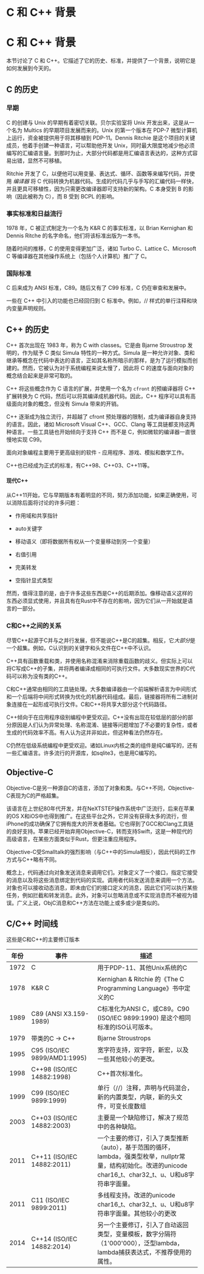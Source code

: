 # C 和 C++ 背景

# C 和 C++ 背景

本节讨论了 C 和 C++。它描述了它的历史、标准，并提供了一个背景，说明它是如何发展到今天的。

## C 的历史

### 早期

C 的创建与 Unix 的早期有着密切关联。贝尔实验室将 Unix 开发出来，这是从一个名为 Multics 的早期项目发展而来的。Unix 的第一个版本在 PDP-7 微型计算机上运行，资金被提供用于将其移植到 PDP-11。Dennis Ritchie 是这个项目的关键成员，他着手创建一种语言，可以帮助他开发 Unix，同时最大限度地减少他必须编写的汇编语言量。到那时为止，大部分代码都是用汇编语言表达的，这种方式容易出错，显然不可移植。

Ritchie 开发了 C，以便他可以用变量、表达式、循环、函数等来编写代码，并使用 *编译器* 将 C 代码转换为机器代码。生成的代码几乎与手写的汇编代码一样快，并且更具可移植性，因为只需更改编译器即可支持新的架构。C 本身受到 B 的影响（因此被称为 C），而 B 受到 BCPL 的影响。

### 事实标准和日益流行

1978 年，C 被正式制定为一个名为 K&R C 的事实标准，以 Brian Kernighan 和 Dennis Ritche 的名字命名，他们将该标准出版为一本书。

随着时间的推移，C 的使用变得更加广泛，诸如 Turbo C、Lattice C、Microsoft C 等编译器在其他操作系统上（包括个人计算机）推广了 C。

### 国际标准

C 后来成为 ANSI 标准，C89。随后又有了 C99 标准，C 仍在审查和发展中。

一些在 C++ 中引入的功能也已经回归到 C 标准中。例如，// 样式的单行注释和块内变量声明规则。

## C++ 的历史

C++ 首次出现在 1983 年，称为 C with classes。它是由 Bjarne Stroustrop 发明的，作为赋予 C 类似 Simula 特性的一种方式。Simula 是一种允许对象、类和继承等概念在代码中表达的语言，正如其名称所暗示的那样，是为了运行模拟而创建的。然而，它被认为对于系统编程来说太慢了，因此将 C 的速度与面向对象的概念结合起来是非常可取的。

C++ 将这些概念作为 C 语言的扩展，并使用一个名为 `cfront` 的预编译器将 C++ 扩展转换为 C 代码，然后可以将其编译成机器代码。因此，C++ 程序可以具有高级面向对象的概念，但没有 Simula 带来的开销。

C++ 逐渐成为独立流行，并超越了 cfront 预处理器的限制，成为编译器自身支持的语言。因此，诸如 Microsoft Visual C++、GCC、Clang 等工具链都支持这两种语言。一些工具链也开始倾向于支持 C++ 而不是 C，例如微软的编译器一直很慢地实现 C99。

面向对象编程主要用于更高级别的软件 - 应用程序、游戏、模拟和数学工作。

C++也已经成为正式的标准，有C++98、C++03、C++11等。

#### 现代C++

从C++11开始，它与早期版本有着明显的不同，努力添加功能，如果正确使用，可以消除后面将讨论的许多问题：

+   作用域和共享指针

+   auto关键字

+   移动语义（即将数据所有权从一个变量移动到另一个变量）

+   右值引用

+   完美转发

+   空指针显式类型

然而，值得注意的是，由于许多这些东西是C++的后期添加。像移动语义这样的东西必须显式使用，并且具有在Rust中不存在的影响，因为它们从一开始就是语言的一部分。

### C和C++之间的关系

尽管C++起源于C并与之并行发展，但不能说C++是C的超集。相反，它*大部分*是一个超集。例如，C认识到的关键字和头文件在C++中不认识。

C++具有函数重载和类，并使用名称混淆来消除重载函数的歧义。但实际上可以将C写成C++的子集，并将两者编译成相同的可执行文件。大多数现实世界的C代码可以称为没有类的C++。

C和C++通常由相同的工具链处理。大多数编译器由一个前端解析语言为中间形式和一个后端将中间形式转换为优化的机器代码组成。最后，链接器将所有二进制对象连接在一起形成可执行文件。C和C++将共享大部分这个代码路径。

C++倾向于在应用程序级别编程中更受欢迎。C++没有出现在较低层的部分的部分原因是人们认为异常处理、名称混淆、链接等问题增加了不必要的复杂性，或者生成的代码效率不高。有人认为这并非如此，但这种看法仍然存在。

C仍然在低级系统编程中更受欢迎。诸如Linux内核之类的组件是纯C编写的，还有一些汇编语言。许多流行的开源库，如sqlite3，也是用C编写的。

## Objective-C

Objective-C是另一种源自C的语言，添加了对象和类。与C++不同，Objective-C表现为C的严格超集。

该语言在上世纪80年代开发，并在NeXTSTEP操作系统中广泛流行，后来在苹果的OS X和iOS中也得到推广。在这些平台之外，它并没有获得太多的流行，但iPhone的成功确保了它拥有庞大的开发者基础。它也得到了GCC和Clang工具链的良好支持。苹果已经开始弃用Objective-C，转而支持Swift，这是一种现代的高级语言，在某些方面类似于Rust，但更注重应用程序。

Objective-C受Smalltalk的强烈影响（与C++中的Simula相反），因此代码的工作方式与C++略有不同。

概念上，代码通过向对象发送消息来调用它们。对象定义了一个接口，指定它接受的消息以及将这些消息绑定到代码的实现。调用者代码发送消息来调用一个方法。对象也可以接收动态消息，即未由它们的接口定义的消息，因此它们可以执行某些任务，例如拦截和转发消息。此外，对象可以忽略消息或不实现消息而不被视为错误。广义上说，ObjC消息和C++方法在功能上或多或少是类似的。

## C/C++ 时间线

这些是C和C++的主要修订版本

| 年份 | 事件 | 描述 |
| --- | --- | --- |
| 1972 | C | 用于PDP-11、其他Unix系统的C |
| 1978 | K&R C | Kernighan & Ritchie 的《The C Programming Language》书中定义的C |
| 1989 | C89 (ANSI X3.159-1989) | C标准化为ANSI C，或C89。C90 (ISO/IEC 9899:1990) 是这个相同标准的ISO认可版本。 |
| 1979 | 带类的C -> C++ | Bjarne Stroustrops |
| 1995 | C95 (ISO/IEC 9899/AMD1:1995) | 宽字符支持，双字符，新宏，以及一些其他较小的更改。 |
| 1998 | C++98 (ISO/IEC 14882:1998) | C++首次标准化。 |
| 1999 | C99 (ISO/IEC 9899:1999) | 单行（//）注释，声明与代码混合，新的内置类型，内联，新的头文件，可变长度数组 |
| 2003 | C++03 (ISO/IEC 14882:2003) | 主要是一个缺陷修订，解决了规范中的各种缺陷。 |
| 2011 | C++11 (ISO/IEC 14882:2011) | 一个主要的修订，引入了类型推断（auto），基于范围的循环，lambda，强类型枚举，nullptr常量，结构初始化。改进的unicode char16_t、char32_t、u、U和u8字符串字面量。 |
| 2011 | C11 (ISO/IEC 9899:2011) | 多线程支持。改进的unicode char16_t、char32_t、u、U和u8字符串字面量。其他较小的更改 |
| 2014 | C++14 (ISO/IEC 14882:2014) | 另一个主要修订，引入了自动返回类型，变量模板，数字分隔符（1'000'000），泛型lambda，lambda捕获表达式，不推荐使用的属性。 |
